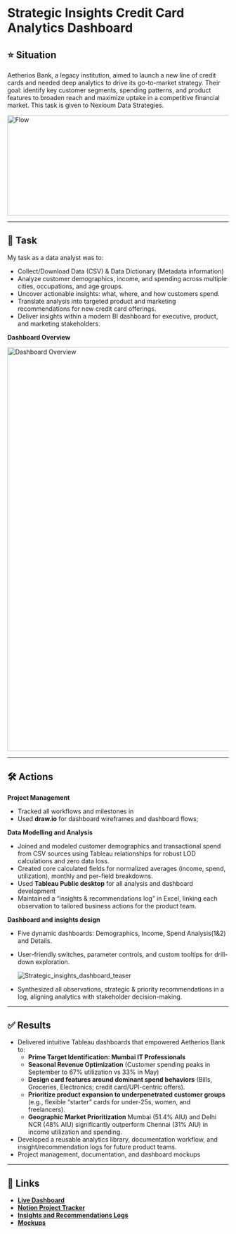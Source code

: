# Strategic Insights Credit Card Analytics Dashboard

## ⭐️ Situation
Aetherios Bank, a legacy institution, aimed to launch a new line of credit cards and needed deep analytics to drive its go-to-market strategy. Their goal: identify key customer segments, spending patterns, and product features to broaden reach and maximize uptake in a competitive financial market. This task is given to Nexioum Data Strategies.

<img width="958" height="228" alt="Flow" src="https://github.com/user-attachments/assets/d105f339-d639-4cb7-839f-a3d68cb4828e" />

---

## 🎯 Task
My task as a data analyst was to:
*  Collect/Download Data (CSV) & Data Dictionary (Metadata information)
*  Analyze customer demographics, income, and spending across multiple cities, occupations, and age groups.
*  Uncover actionable insights: what, where, and how customers spend.
*  Translate analysis into targeted product and marketing recommendations for new credit card offerings.
*  Deliver insights within a modern BI dashboard for executive, product, and marketing stakeholders.

**Dashboard Overview**

<img width="1522" height="917" alt="Dashboard Overview" src="https://github.com/user-attachments/assets/285dad94-4e3e-4b37-8b8a-0379d30bf576" />

---

## 🛠️ Actions
**Project Management**
*  Tracked all workflows and milestones in 
*  Used **draw.io** for dashboard wireframes and dashboard flows;

**Data Modelling and Analysis**
*  Joined and modeled customer demographics and transactional spend from CSV sources using Tableau relationships for robust LOD calculations and zero data loss.
*  Created core calculated fields for normalized averages (income, spend, utilization), monthly and per-field breakdowns.
*  Used **Tableau Public desktop** for all analysis and dashboard development
*  Maintained a “insights & recommendations log” in Excel, linking each observation to tailored business actions for the product team.

**Dashboard and insights design**
*  Five dynamic dashboards: Demographics, Income, Spend Analysis(1&2) and Details.
*  User-friendly switches, parameter controls, and custom tooltips for drill-down exploration.

   ![Strategic_insights_dashboard_teaser](https://github.com/user-attachments/assets/3d08c2e5-6c9c-400b-9d34-840d345b0fc2)

*  Synthesized all observations, strategic & priority recommendations in a log, aligning analytics with stakeholder decision-making.

---

## ✅ Results
*  Delivered intuitive Tableau dashboards that empowered Aetherios Bank to:
    *  **Prime Target Identification: Mumbai IT Professionals**
    *  **Seasonal Revenue Optimization** (Customer spending peaks in September to 67% utilization vs 33% in May)
    *  **Design card features around dominant spend behaviors** (Bills, Groceries, Electronics; credit card/UPI-centric offers).
    *  **Prioritize product expansion to underpenetrated customer groups** (e.g., flexible “starter” cards for under-25s, women, and freelancers).
    *  **Geographic Market Prioritization** Mumbai (51.4% AIU) and Delhi NCR (48% AIU) significantly outperform Chennai (31% AIU) in income utilization and spending.
*  Developed a reusable analytics library, documentation workflow, and insight/recommendation logs for future product teams.
*  Project management, documentation, and dashboard mockups

---

## 🔗 Links
*   **[Live Dashboard](https://www.novypro.com/project/strategic-insights-credit-card-analytics-dashboard)**
*  **[Notion Project Tracker](https://www.notion.so/Strategic-Insights-Dashboard-Banking-2413e2a3100580369b86fbc24cd9de11?source=copy_link)**
*  **[Insights and Recommendations Logs](docs)**
*  **[Mockups](mockups)**
